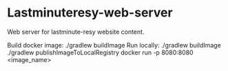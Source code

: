<h1>Lastminuteresy-web-server</h1>

<p>
Web server for lastminute-resy website content.

Build docker image: ./gradlew buildImage
Run locally:
./gradlew buildImage
./gradlew publishImageToLocalRegistry
docker run -p 8080:8080 <image_name>
</p>